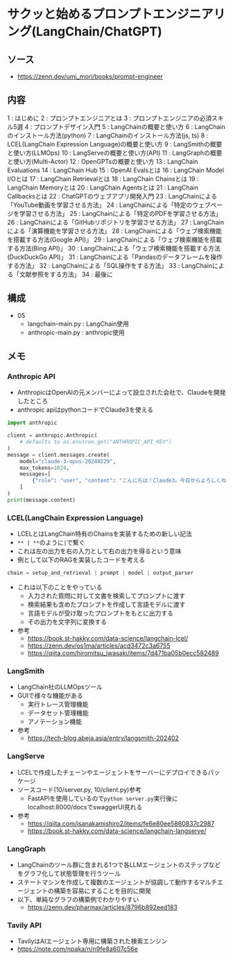 # サクッと始めるプロンプトエンジニアリング(LangChain/ChatGPT)

## ソース
- https://zenn.dev/umi_mori/books/prompt-engineer

## 内容
1 : はじめに
2 : プロンプトエンジニアとは
3 : プロンプトエンジニアの必須スキル5選
4 : プロンプトデザイン入門
5 : LangChainの概要と使い方
6 : LangChainのインストール方法(python)
7 : LangChainのインストール方法(js, ts)
8 : LCEL(LangChain Expression Language)の概要と使い方
9 : LangSmithの概要と使い方(LLMOps)
10 : LangServeの概要と使い方(API)
11 : LangGraphの概要と使い方(Multi-Actor)
12 : OpenGPTsの概要と使い方
13 : LangChain Evaluations
14 : LangChain Hub
15 : OpenAI Evalsとは
16 : LangChain Model I/Oとは
17 : LangChain Retrievalとは
18 : LangChain Chainsとは
19 : LangChain Memoryとは
20 : LangChain Agentsとは
21 : LangChain Callbacksとは
22 : ChatGPTのウェブアプリ開発入門
23 : LangChainによる「YouTube動画を学習させる方法」
24 : LangChainによる「特定のウェブページを学習させる方法」
25 : LangChainによる「特定のPDFを学習させる方法」
26 : LangChainによる「GitHubリポジトリを学習させる方法」
27 : LangChainによる「演算機能を学習させる方法」
28 : LangChainによる「ウェブ検索機能を搭載する方法(Google API)」
29 : LangChainによる「ウェブ検索機能を搭載する方法(Bing API)」
30 : LangChainによる「ウェブ検索機能を搭載する方法(DuckDuckGo API)」
31 : LangChainによる「Pandasのデータフレームを操作する方法」
32 : LangChainによる「SQL操作をする方法」
33 : LangChainによる「文献参照をする方法」
34 : 最後に


## 構成
- 05
  - langchain-main.py : LangChain使用
  - anthropic-main.py : anthropic使用

## メモ

### Anthropic API
- AnthropicはOpenAIの元メンバーによって設立された会社で、Claudeを開発したところ
- anthropic apiはpythonコードでClaude3を使える
```python
import anthropic

client = anthropic.Anthropic(
    # defaults to os.environ.get("ANTHROPIC_API_KEY")
)
message = client.messages.create(
    model="claude-3-opus-20240229",
    max_tokens=1024,
    messages=[
        {"role": "user", "content": "こんにちは！Claude3。今日からよろしくね。私の新しい相棒さん"}
    ]
)
print(message.content)
```

### LCEL(LangChain Expression Language)
- LCELとはLangChain特有のChainsを実装するための新しい記法
- `** | **`のように`|`で繋ぐ
- これは左の出力を右の入力として右の出力を得るという意味
- 例として以下のRAGを実装したコードを考える
```python
chain = setup_and_retrieval | prompt | model | output_parser
```
- これは以下のことをやっている
  - 入力された質問に対して文書を検索してプロンプトに渡す
  - 検索結果も含めたプロンプトを作成して言語モデルに渡す
  - 言語モデルが受け取ったプロンプトをもとに出力する
  - その出力を文字列に変換する
- 参考
  - https://book.st-hakky.com/data-science/langchain-lcel/
  - https://zenn.dev/os1ma/articles/acd3472c3a6755
  - https://qiita.com/hiromitsu_iwasaki/items/7d471ba05b0ecc582489


### LangSmith
- LangChain社のLLMOpsツール
- GUIで様々な機能がある
  - 実行トレース管理機能
  - データセット管理機能
  - アノテーション機能
- 参考
  - https://tech-blog.abeja.asia/entry/langsmith-202402

### LangServe
- LCELで作成したチェーンやエージェントをサーバーにデプロイできるパッケージ
- ソースコード(10/server.py, 10/client.py)参考
  - FastAPIを使用しているので`python server.py`実行後にlocalhost:8000/docsでswaggerUI見れる
- 参考
  - https://qiita.com/isanakamishiro2/items/fe6e80ee5860837c2987
  - https://book.st-hakky.com/data-science/langchain-langserve/

### LangGraph
- LangChainのツール群に含まれる1つで各LLMエージェントのステップなどをグラフ化して状態管理を行うツール
- ステートマシンを作成して複数のエージェントが協調して動作するマルチエージェントの構築を容易にすることを目的に開発
- 以下、単純なグラフの構築例でわかりやすい
  - https://zenn.dev/pharmax/articles/8796b892eed183

### Tavily API
- TavilyはAIエージェント専用に構築された検索エンジン
- https://note.com/npaka/n/n9fe8a607c56e